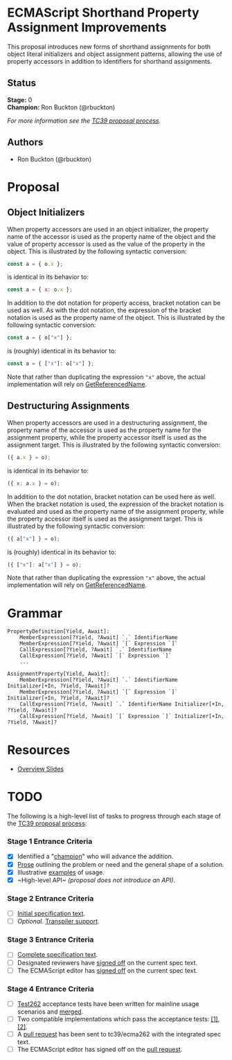 # ECMAScript Shorthand Property Assignment Improvements

This proposal introduces new forms of shorthand assignments for both object literal initializers 
and object assignment patterns, allowing the use of property accessors in addition to identifiers 
for shorthand assignments. 

## Status

**Stage:** 0  
**Champion:** Ron Buckton (@rbuckton)

_For more information see the [TC39 proposal process](https://tc39.github.io/process-document/)._

## Authors

* Ron Buckton (@rbuckton)

# Proposal

## Object Initializers

When property accessors are used in an object initializer, the property name of the accessor is 
used as the property name of the object and the value of property accessor is used as the value of 
the property in the object. This is illustrated by the following syntactic conversion:

```js
const a = { o.x };
```

is identical in its behavior to:

```js
const a = { x: o.x };
```

In addition to the dot notation for property access, bracket notation can be used as well. As with 
the dot notation, the expression of the bracket notation is used as the property name of the object. 
This is illustrated by the following syntactic conversion:

```js
const a = { o["x"] };
```

is (roughly) identical in its behavior to:

```js
const a = { ["x"]: o["x"] };
```

Note that rather than duplicating the expression `"x"` above, the actual implementation will rely on 
[GetReferencedName](https://tc39.github.io/ecma262/#sec-getreferencedname).

## Destructuring Assignments

When property accessors are used in a destructuring assignment, the property name of the accessor 
is used as the property name for the assignment property, while the property accessor itself is 
used as the assignment target. This is illustrated by the following syntactic conversion:

```js
({ a.x } = o);
```

is identical in its behavior to:

```js
({ x: a.x } = o);
```

In addition to the dot notation, bracket notation can be used here as well. When the bracket 
notation is used, the expression of the bracket notation is evaluated and used as the property name
of the assignment property, while the property accessor itself is used as the assignment target.
This is illustrated by the following syntactic conversion:

```js
({ a["x"] } = o);
```

is (roughly) identical in its behavior to:

```js
({ ["x"]: a["x"] } = o);
```

Note that rather than duplicating the expression `"x"` above, the actual implementation will rely on 
[GetReferencedName](https://tc39.github.io/ecma262/#sec-getreferencedname).


# Grammar

```grammarkdown
PropertyDefinition[Yield, Await]:
    MemberExpression[?Yield, ?Await] `.` IdentifierName
    MemberExpression[?Yield, ?Await] `[` Expression `]`
    CallExpression[?Yield, ?Await] `.` IdentifierName
    CallExpression[?Yield, ?Await] `[` Expression `]`
    ...

AssignmentProperty[Yield, Await]:
    MemberExpression[?Yield, ?Await] `.` IdentifierName Initializer[+In, ?Yield, ?Await]?
    MemberExpression[?Yield, ?Await] `[` Expression `]` Initializer[+In, ?Yield, ?Await]?
    CallExpression[?Yield, ?Await] `.` IdentifierName Initializer[+In, ?Yield, ?Await]?
    CallExpression[?Yield, ?Await] `[` Expression `]` Initializer[+In, ?Yield, ?Await]?
```

# Resources

- [Overview Slides](https://rbuckton.github.io/proposal-shorthand-improvements/ShorthandImprovements-tc39.pptx)

# TODO

The following is a high-level list of tasks to progress through each stage of the [TC39 proposal process](https://tc39.github.io/process-document/):

### Stage 1 Entrance Criteria

* [x] Identified a "[champion][Champion]" who will advance the addition.  
* [x] [Prose][Prose] outlining the problem or need and the general shape of a solution.  
* [x] Illustrative [examples][Examples] of usage.  
* [x] ~High-level API~ _(proposal does not introduce an API)_.  

### Stage 2 Entrance Criteria

* [ ] [Initial specification text][Specification].  
* [ ] _Optional_. [Transpiler support][Transpiler].  

### Stage 3 Entrance Criteria

* [ ] [Complete specification text][Specification].  
* [ ] Designated reviewers have [signed off][Stage3ReviewerSignOff] on the current spec text.  
* [ ] The ECMAScript editor has [signed off][Stage3EditorSignOff] on the current spec text.  

### Stage 4 Entrance Criteria

* [ ] [Test262](https://github.com/tc39/test262) acceptance tests have been written for mainline usage scenarios and [merged][Test262PullRequest].  
* [ ] Two compatible implementations which pass the acceptance tests: [\[1\]][Implementation1], [\[2\]][Implementation2].  
* [ ] A [pull request][Ecma262PullRequest] has been sent to tc39/ecma262 with the integrated spec text.  
* [ ] The ECMAScript editor has signed off on the [pull request][Ecma262PullRequest].  

<!-- The following are shared links used throughout the README: -->

[Champion]: #status
[Prose]: #proposal
[Examples]: #proposal
[Specification]: #todo
[Transpiler]: #todo
[Stage3ReviewerSignOff]: #todo
[Stage3EditorSignOff]: #todo
[Test262PullRequest]: #todo
[Implementation1]: #todo
[Implementation2]: #todo
[Ecma262PullRequest]: #todo